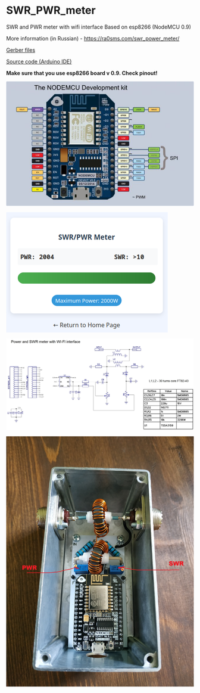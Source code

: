 # SWR_PWR_meter
SWR and PWR meter with wifi interface
Based on esp8266 (NodeMCU 0.9)

More information (in Russian) - https://ra0sms.com/swr_power_meter/

[Gerber files](gerber/SWR_gerber.zip )

[Source code (Arduino IDE)](src/swr_source/swr_source.ino)

**Make sure that you use esp8266 board v 0.9. Check pinout!**

![Pinout](docs/nodemcu_v0.9.jpg)

![Pinout](docs/swr_example.png)

![](docs/sch.jpg)

![](docs/1.jpg)
